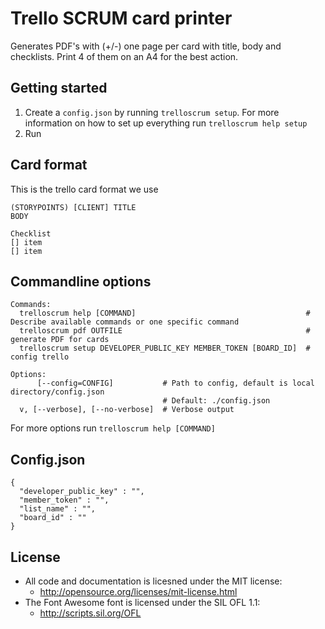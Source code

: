 # Trello SCRUM card printer

Generates PDF's with (+/-) one page per card with title, body and checklists. Print 4 of them on an A4 for the best action.

## Getting started

1. Create a `config.json` by running `trelloscrum setup`. For more information on how to set up everything run `trelloscrum help setup`
1. Run

## Card format

This is the trello card format we use

```
(STORYPOINTS) [CLIENT] TITLE
BODY

Checklist
[] item
[] item
```

## Commandline options

```
Commands:
  trelloscrum help [COMMAND]                                      # Describe available commands or one specific command
  trelloscrum pdf OUTFILE                                         # generate PDF for cards
  trelloscrum setup DEVELOPER_PUBLIC_KEY MEMBER_TOKEN [BOARD_ID]  # config trello

Options:
      [--config=CONFIG]           # Path to config, default is local directory/config.json
                                  # Default: ./config.json
  v, [--verbose], [--no-verbose]  # Verbose output
```

For more options run `trelloscrum help [COMMAND]`

## Config.json

```
{
  "developer_public_key" : "",
  "member_token" : "",
  "list_name" : "",
  "board_id" : ""
}
```

## License

- All code and documentation is licesned under the MIT license:
  - http://opensource.org/licenses/mit-license.html
- The Font Awesome font is licensed under the SIL OFL 1.1:
  - http://scripts.sil.org/OFL